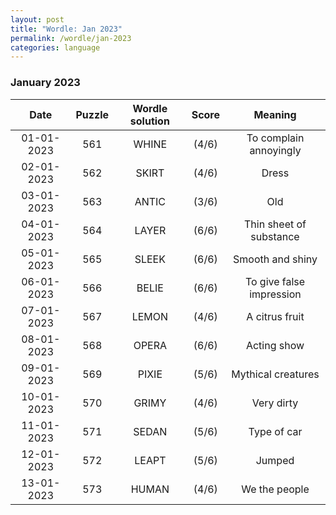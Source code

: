 ```yaml
---
layout: post
title: "Wordle: Jan 2023"
permalink: /wordle/jan-2023
categories: language
---
```


### January 2023

|    Date    | Puzzle | Wordle solution | Score | Meaning |
|:----------:|:------:|:---------------:|:-----:|:-------:|
| 01-01-2023 | 561 | WHINE | (4/6) | To complain annoyingly |
| 02-01-2023 | 562 | SKIRT | (4/6) | Dress |
| 03-01-2023 | 563 | ANTIC | (3/6) | Old |
| 04-01-2023 | 564 | LAYER | (6/6) | Thin sheet of substance |
| 05-01-2023 | 565 | SLEEK | (6/6) | Smooth and shiny |
| 06-01-2023 | 566 | BELIE | (6/6) | To give false impression |
| 07-01-2023 | 567 | LEMON | (4/6) | A citrus fruit |
| 08-01-2023 | 568 | OPERA | (6/6) | Acting show |
| 09-01-2023 | 569 | PIXIE | (5/6) | Mythical creatures |
| 10-01-2023 | 570 | GRIMY | (4/6) | Very dirty |
| 11-01-2023 | 571 | SEDAN | (5/6) | Type of car |
| 12-01-2023 | 572 | LEAPT | (5/6) | Jumped |
| 13-01-2023 | 573 | HUMAN | (4/6) | We the people |
